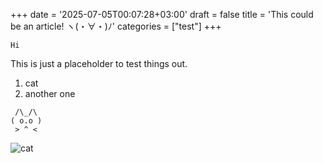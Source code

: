 +++
date = '2025-07-05T00:07:28+03:00'
draft = false
title = 'This could be an article! ヽ(・∀・)ﾉ'
categories = ["test"]
+++

```
Hi
```
This is just a placeholder to test things out.
1. cat
2. another one

```text
 /\_/\  
( o.o ) 
 > ^ <
```


![cat](https://cataas.com/cat?width=160)

 

